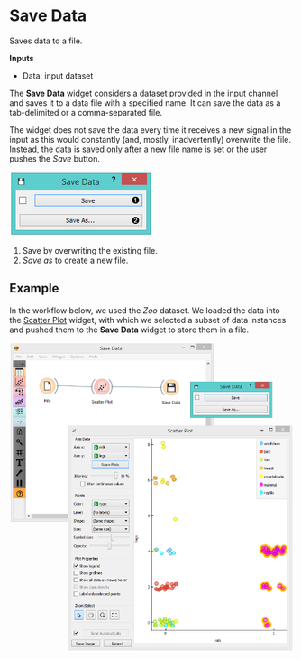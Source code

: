 Save Data
=========

Saves data to a file.

**Inputs**

- Data: input dataset

The **Save Data** widget considers a dataset provided in the input channel and saves it to a data file with a specified name. It can save the data as a tab-delimited or a comma-separated file.

The widget does not save the data every time it receives a new signal in the input as this would constantly (and, mostly, inadvertently) overwrite the file. Instead, the data is saved only after a new file name is set or the user pushes the *Save* button.

![](images/Save-stamped.png)

1. Save by overwriting the existing file.
2. *Save as* to create a new file.

Example
-------

In the workflow below, we used the *Zoo* dataset. We loaded the data into the [Scatter Plot](../visualize/scatterplot.md) widget, with which we selected a subset of data instances and pushed them to the **Save Data** widget to store them in a file.

![](images/Save-Workflow.png)
